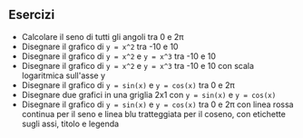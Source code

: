 ## Esercizi

- Calcolare il seno di tutti gli angoli tra 0 e 2π
- Disegnare il grafico di `y = x^2` tra -10 e 10
- Disegnare il grafico di `y = x^2` e `y = x^3` tra -10 e 10
- Disegnare il grafico di `y = x^2` e `y = x^3` tra -10 e 10 con scala logaritmica sull'asse y
- Disegnare il grafico di `y = sin(x)` e `y = cos(x)` tra 0 e 2π
- Disegnare due grafici in una griglia 2x1 con `y = sin(x)` e `y = cos(x)`
- Disegnare il grafico di `y = sin(x)` e `y = cos(x)` tra 0 e 2π con linea rossa continua per il seno e linea blu tratteggiata per il coseno, con etichette sugli assi, titolo e legenda